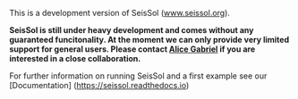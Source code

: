 This is a development version of SeisSol (www.seissol.org).

**SeisSol is still under heavy development and comes without any guaranteed funcitonality. At the moment we can only provide very limited support for general users. Please contact [Alice Gabriel](http://www.geophysik.uni-muenchen.de/Members/gabriel) if you are interested in a close collaboration.**

For further information on running SeisSol and a first example see our
[Documentation] (https://seissol.readthedocs.io)
